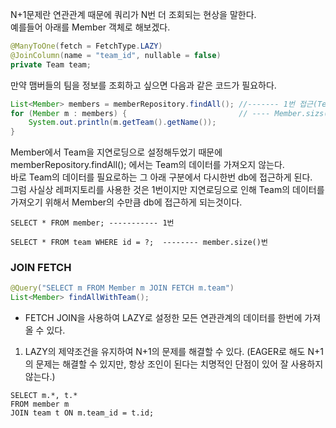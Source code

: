 N+1문제란 연관관계 때문에 쿼리가 N번 더 조회되는 현상을 말한다.  
예를들어  아래를 Member 객체로 해보겠다.

```java
@ManyToOne(fetch = FetchType.LAZY)  
@JoinColumn(name = "team_id", nullable = false)  
private Team team;
```

만약 맴버들의 팀을 정보를 조회하고 싶으면 다음과 같은 코드가 필요하다.
```java
List<Member> members = memberRepository.findAll(); //------- 1번 접근(Team데이터X)
for (Member m : members) {                         // ---- Member.sizs() 만큼 db 접근
    System.out.println(m.getTeam().getName());
}
```
Member에서 Team을 지연로딩으로 설정해두었기 때문에 memberRepository.findAll(); 에서는 Team의 데이터를 가져오지 않는다.  
바로 Team의 데이터를 필요로하는 그 아래 구분에서 다시한번 db에 접근하게 된다.  
그럼 사실상 레퍼지토리를 사용한 것은 1번이지만 지연로딩으로 인해 Team의 데이터를 가져오기 위해서 Member의 수만큼 db에 접근하게 되는것이다.  

```
SELECT * FROM member; ----------- 1번

SELECT * FROM team WHERE id = ?;  -------- member.size()번
```
### JOIN FETCH
```java
@Query("SELECT m FROM Member m JOIN FETCH m.team")
List<Member> findAllWithTeam();
```
- FETCH JOIN을 사용하여 LAZY로 설정한 모든 연관관계의 데이터를 한번에 가져올 수 있다.
1. LAZY의 제약조건을 유지하여 N+1의 문제를 해결할 수 있다.
	(EAGER로 해도 N+1의 문제는 해결할 수 있지만, 항상 조인이 된다는 치명적인 단점이 있어 잘 사용하지 않는다.)

```
SELECT m.*, t.*
FROM member m
JOIN team t ON m.team_id = t.id;
```

